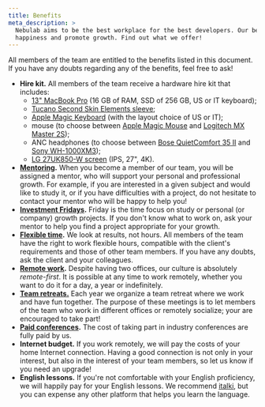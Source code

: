 ```yaml
---
title: Benefits
meta_description: >
  Nebulab aims to be the best workplace for the best developers. Our benefits are meant to increase
  happiness and promote growth. Find out what we offer!
---
```


All members of the team are entitled to the benefits listed in this document. If you have any doubts
regarding any of the benefits, feel free to ask! 

- **Hire kit.** All members of the team receive a hardware hire kit that includes:
  - [13" MacBook Pro](https://www.apple.com/it/shop/buy-mac/macbook-pro/13%22-grigio-siderale-dual%E2%80%91core-a-2,3ghz-128gb#) (16 GB of RAM, SSD of 256 GB, US or IT keyboard);
  - [Tucano Second Skin Elements sleeve](https://www.amazon.it/dp/B009F8ARNS/ref=pe_3310731_189395851_TE_dp_1); 
  - [Apple Magic Keyboard](https://www.apple.com/it/shop/product/MLA22T/A/magic-keyboard-italiano) (with the layout choice of US or IT);
  - mouse (to choose between [Apple Magic Mouse](https://www.apple.com/it/shop/product/MRME2Z/A/magic-mouse-2-grigio-siderale) and [Logitech MX Master 2S](https://www.logitech.com/it-it/product/mx-master-2s-flow));
  - ANC headphones (to choose between [Bose QuietComfort 35 II](https://www.bose.it/it_it/products/headphones/over_ear_headphones/quietcomfort-35-wireless-ii.html) and [Sony WH-1000XM3](https://www.sony.it/electronics/cuffie-archetto/wh-1000xm3));
  - [LG 27UK850-W screen](https://www.lg.com/it/monitor/lg-27UK850-W) (IPS, 27", 4K).
- **[Mentoring](/personal-growth/mentoring-and-one-on-ones).**
  When you become a member of our team, you will be assigned a mentor, who will support your
  personal and professional growth. For example, if you are interested in a given subject and would
  like to study it, or if you have difficulties with a project, do not hesitate to contact your
  mentor who will be happy to help you!
- **[Investment Fridays](/personal-growth/investment-fridays).** 
  Friday is the time focus on study or personal (or company) growth projects. If you don't know what
  to work on, ask your mentor to help you find a project appropriate for your growth.
- **[Flexible time](/how-we-work/where-when-and-how).** 
  We look at results, not hours. All members of the team have the right to work flexible hours,
  compatible with the client's requirements and those of other team members. If you have any doubts,
  ask the client and your colleagues.
- **[Remote work](/how-we-work/where-when-and-how/#remote-work).** 
  Despite having two offices, our culture is absolutely _remote-first_. It is possible at any time
  to work remotely, whether you want to do it for a day, a year or indefinitely.
- **[Team retreats.](/people-ops/travel-policy/#team-retreats)**
  Each year we organize a team retreat where we work and have fun together. The purpose of these
  meetings is to let members of the team who work in different offices or remotely socialize; your
  are encouraged to take part!
- **[Paid conferences](/personal-growth/conferences).** 
  The cost of taking part in industry conferences are fully paid by us.
- **Internet budget.** If you work remotely, we will pay the costs of your home Internet connection.
  Having a good connection is not only in your interest, but also in the interest of your team
  members, so let us know if you need an upgrade!
- **English lessons.** If you're not comfortable with your English proficiency, we will happily pay
  for your English lessons. We recommend [italki](https://www.italki.com/), but you can expense any
  other platform that helps you learn the language.
